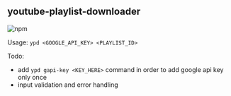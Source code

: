 ## youtube-playlist-downloader

![npm](https://img.shields.io/npm/v/youtube-playlist-duration)

Usage: ```ypd <GOOGLE_API_KEY> <PLAYLIST_ID>```

Todo:
- add ```ypd gapi-key <KEY_HERE>``` command in order to add google api key only once
- input validation and error handling
